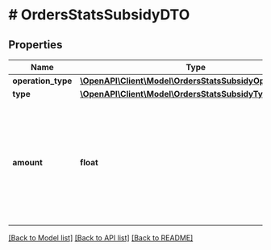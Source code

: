# # OrdersStatsSubsidyDTO

## Properties

Name | Type | Description | Notes
------------ | ------------- | ------------- | -------------
**operation_type** | [**\OpenAPI\Client\Model\OrdersStatsSubsidyOperationType**](OrdersStatsSubsidyOperationType.md) |  |
**type** | [**\OpenAPI\Client\Model\OrdersStatsSubsidyType**](OrdersStatsSubsidyType.md) |  |
**amount** | **float** | Количество баллов, которые используются для уменьшения стоимости размещения, с точностью до двух знаков после запятой. |

[[Back to Model list]](../../README.md#models) [[Back to API list]](../../README.md#endpoints) [[Back to README]](../../README.md)

